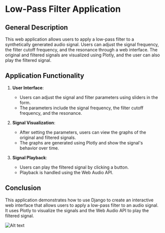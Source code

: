 # Low-Pass Filter Application

## General Description

This web application allows users to apply a low-pass filter to a synthetically generated audio signal. Users can adjust the signal frequency, the filter cutoff frequency, and the resonance through a web interface. The original and filtered signals are visualized using Plotly, and the user can also play the filtered signal.

## Application Functionality

1. **User Interface**:
   - Users can adjust the signal and filter parameters using sliders in the form.
   - The parameters include the signal frequency, the filter cutoff frequency, and the resonance.

2. **Signal Visualization**:
   - After setting the parameters, users can view the graphs of the original and filtered signals.
   - The graphs are generated using Plotly and show the signal's behavior over time.

3. **Signal Playback**:
   - Users can play the filtered signal by clicking a button.
   - Playback is handled using the Web Audio API.

## Conclusion

This application demonstrates how to use Django to create an interactive web interface that allows users to apply a low-pass filter to an audio signal. It uses Plotly to visualize the signals and the Web Audio API to play the filtered signal.

![Alt text](C:\Users\PC\Downloads\ScreenShot)

